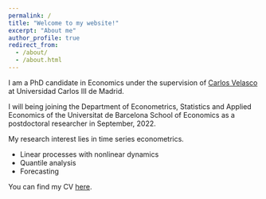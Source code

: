 ```yaml
---
permalink: /
title: "Welcome to my website!"
excerpt: "About me"
author_profile: true
redirect_from: 
  - /about/
  - /about.html
---
```

I am a PhD candidate in Economics under the supervision of <a href="http://economics.uc3m.es/personal/carlos-velasco/">Carlos Velasco</a> at Universidad Carlos III de Madrid. 

I will being joining the Department of Econometrics, Statistics and Applied Economics of the Universitat de Barcelona School of
Economics as a postdoctoral researcher in September, 2022.    

My research interest lies in time series econometrics.
 * Linear processes with nonlinear dynamics
 * Quantile analysis
 * Forecasting 


You can find my CV <a href="https://drive.google.com/file/d/1lEi316__6nvKnv-5XCUvBZk3t5Tg4MUz/view?usp=sharing">here</a>.
